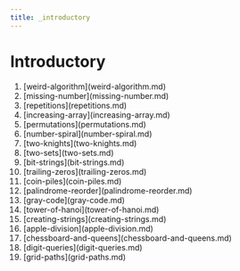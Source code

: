 ```yaml
---
title: _introductory
---
```


# Introductory

1.  \[weird-algorithm](weird-algorithm.md)
2.  \[missing-number](missing-number.md)
3.  \[repetitions](repetitions.md)
4.  \[increasing-array](increasing-array.md)
5.  \[permutations](permutations.md)
6.  \[number-spiral](number-spiral.md)
7.  \[two-knights](two-knights.md)
8.  \[two-sets](two-sets.md)
9.  \[bit-strings](bit-strings.md)
10. \[trailing-zeros](trailing-zeros.md)
11. \[coin-piles](coin-piles.md)
12. \[palindrome-reorder](palindrome-reorder.md)
13. \[gray-code](gray-code.md)
14. \[tower-of-hanoi](tower-of-hanoi.md)
15. \[creating-strings](creating-strings.md)
16. \[apple-division](apple-division.md)
17. \[chessboard-and-queens](chessboard-and-queens.md)
18. \[digit-queries](digit-queries.md)
19. \[grid-paths](grid-paths.md)
